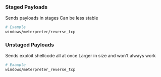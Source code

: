 ### Staged Payloads

Sends payloads in stages
Can be less stable
```sh
# Example
windows/meterpreter/reverse_tcp
```

### Unstaged Payloads

Sends exploit shellcode all at once
Larger in size and won't always work
```sh
# Example
windows/meterpreter_reverse_tcp
```